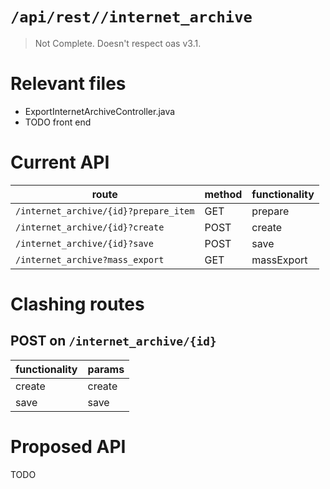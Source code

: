 # `/api/rest//internet_archive`
> Not Complete.
> Doesn't respect oas v3.1.

# Relevant files
- ExportInternetArchiveController.java
- TODO front end

# Current API
|route|method|functionality|
|-|-|-|
|`/internet_archive/{id}?prepare_item`|GET|prepare|
|`/internet_archive/{id}?create`|POST|create|
|`/internet_archive/{id}?save`|POST|save|
|`/internet_archive?mass_export`|GET|massExport|

# Clashing routes

## POST on `/internet_archive/{id}`
|functionality|params|
|-|-|
|create|create|
|save|save|

# Proposed API
TODO